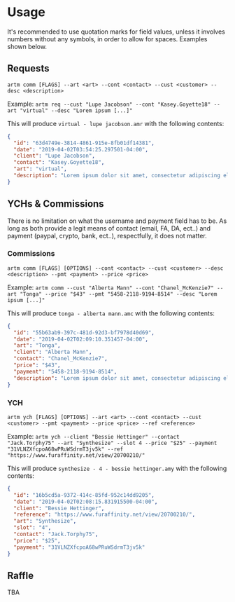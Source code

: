 # Usage

It's recommended to use quotation marks for field values, unless it involves numbers without any symbols, in order to allow for spaces. Examples shown below.

## Requests
``artm comm [FLAGS] --art <art> --cont <contact> --cust <customer> --desc <description>``

Example: ``artm req --cust "Lupe Jacobson" --cont "Kasey.Goyette18" --art "virtual" --desc "Lorem ipsum [...]"``

This will produce ``virtual - lupe jacobson.amr`` with the following contents:
```json
{
  "id": "63d4749e-3814-4861-915e-8fb01df14381",
  "date": "2019-04-02T03:54:25.297501-04:00",
  "client": "Lupe Jacobson",
  "contact": "Kasey.Goyette18",
  "art": "virtual",
  "description": "Lorem ipsum dolor sit amet, consectetur adipiscing elit. Vivamus vitae scelerisque lectus. Proin id felis."
}
```

## YCHs & Commissions

There is no limitation on what the username and payment field has to be. As long as both provide a legit means of contact (email, FA, DA, ect..) and payment (paypal, crypto, bank, ect..), respectfully, it does not matter.

### Commissions
``artm comm [FLAGS] [OPTIONS] --cont <contact> --cust <customer> --desc <description> --pmt <payment> --price <price>``

Example: ``artm comm --cust "Alberta Mann" --cont "Chanel_McKenzie7" --art "Tonga" --price "$43" --pmt "5458-2118-9194-8514" --desc "Lorem ipsum [...]"``

This will produce ``tonga - alberta mann.amc`` with the following contents:
```json
{
  "id": "55b63ab9-397c-481d-92d3-bf7978d40d69",
  "date": "2019-04-02T02:09:10.351457-04:00",
  "art": "Tonga",
  "client": "Alberta Mann",
  "contact": "Chanel_McKenzie7",
  "price": "$43",
  "payment": "5458-2118-9194-8514",
  "description": "Lorem ipsum dolor sit amet, consectetur adipiscing elit. Vestibulum ut pretium enim. Sed a neque."
}
```

### YCH
``artm ych [FLAGS] [OPTIONS] --art <art> --cont <contact> --cust <customer> --pmt <payment> --price <price> --ref <reference>``

Example: ``artm ych --client "Bessie Hettinger" --contact "Jack.Torphy75" --art "Synthesize" --slot 4 --price "$25" --payment "31VLNZXfcpoA68wPRuWSdrmT3jv5k" --ref "https://www.furaffinity.net/view/20700210/"``

This will produce ``synthesize - 4 - bessie hettinger.amy`` with the following contents:
```json
{
  "id": "16b5cd5a-9372-414c-85fd-952c14dd9205",
  "date": "2019-04-02T02:08:15.831915500-04:00",
  "client": "Bessie Hettinger",
  "reference": "https://www.furaffinity.net/view/20700210/",
  "art": "Synthesize",
  "slot": "4",
  "contact": "Jack.Torphy75",
  "price": "$25",
  "payment": "31VLNZXfcpoA68wPRuWSdrmT3jv5k"
}
```

## Raffle

TBA